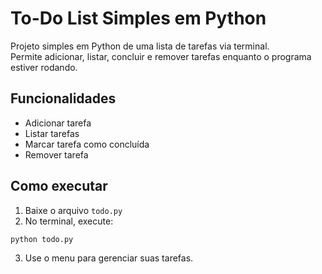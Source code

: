 # To-Do List Simples em Python

Projeto simples em Python de uma lista de tarefas via terminal.  
Permite adicionar, listar, concluir e remover tarefas enquanto o programa estiver rodando.

## Funcionalidades

-  Adicionar tarefa
-  Listar tarefas
-  Marcar tarefa como concluída
-  Remover tarefa

## Como executar

1. Baixe o arquivo `todo.py`
2. No terminal, execute:

```bash
python todo.py
```

3. Use o menu para gerenciar suas tarefas.
